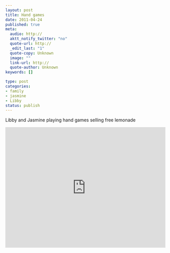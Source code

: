 ```yaml
--- 
layout: post
title: Hand games
date: 2011-04-24
published: true
meta: 
  audio: http://
  aktt_notify_twitter: "no"
  quote-url: http://
  _edit_last: "1"
  quote-copy: Unknown
  image: ""
  link-url: http://
  quote-author: Unknown
keywords: []

type: post
categories: 
- family
- jasmine
- Libby
status: publish
---
```

Libby and Jasmine playing hand games selling free lemonade

<iframe src="http://player.vimeo.com/video/22814735?title=0&amp;byline=0&amp;color=0" frameborder="0" height="375" width="500"></iframe>
